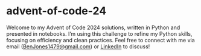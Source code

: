# advent-of-code-24

Welcome to my Advent of Code 2024 solutions, written in Python and presented in notebooks. I’m using this challenge to refine my Python skills, focusing on efficiency and clean practices. Feel free to connect with me via email (BenJones1479@gmail.com) or [LinkedIn](https://www.linkedin.com/in/benjonesdata/) to discuss!
